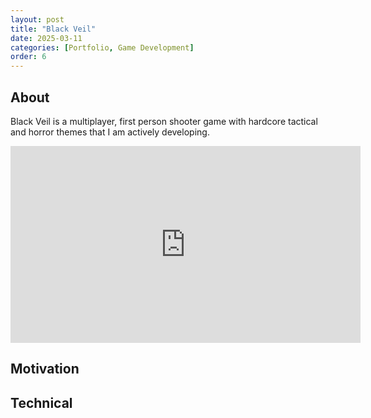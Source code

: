 ```yaml
---
layout: post
title: "Black Veil"
date: 2025-03-11
categories: [Portfolio, Game Development]
order: 6
---
```



## About
Black Veil is a multiplayer, first person shooter game with hardcore tactical and horror themes that I am actively developing.

<iframe width="560" height="315" src="https://www.youtube.com/embed/WcUAuvoZ2pg?si=9TgkxrKETV0BeIBc" title="YouTube video player" frameborder="0" allow="accelerometer; autoplay; clipboard-write; encrypted-media; gyroscope; picture-in-picture; web-share" referrerpolicy="strict-origin-when-cross-origin" allowfullscreen></iframe>

## Motivation

## Technical
